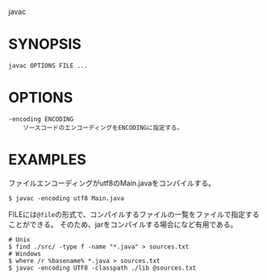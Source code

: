 javac

# SYNOPSIS

    javac OPTIONS FILE ...

# OPTIONS

    -encoding ENCODING
        ソースコードのエンコーディングをENCODINGに指定する。

# EXAMPLES
ファイルエンコーディングがutf8のMain.javaをコンパイルする。

    $ javac -encoding utf8 Main.java

FILEには`@file`の形式で、コンパイルするファイルの一覧をファイルで指定することができる。
そのため、jarをコンパイルする場合になど有用である。

    # Unix
    $ find ./src/ -type f -name "*.java" > sources.txt
    # Windows
    $ where /r %basename% *.java > sources.txt
    $ javac -encoding UTF8 -classpath ./lib @sources.txt
